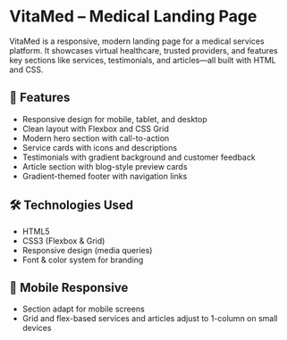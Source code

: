 # VitaMed – Medical Landing Page

VitaMed is a responsive, modern landing page for a medical services platform. It showcases virtual healthcare, trusted providers, and features key sections like services, testimonials, and articles—all built with HTML and CSS.

## 📁 Features

- Responsive design for mobile, tablet, and desktop
- Clean layout with Flexbox and CSS Grid
- Modern hero section with call-to-action
- Service cards with icons and descriptions
- Testimonials with gradient background and customer feedback
- Article section with blog-style preview cards
- Gradient-themed footer with navigation links

## 🛠️ Technologies Used

- HTML5
- CSS3 (Flexbox & Grid)
- Responsive design (media queries)
- Font & color system for branding

## 📲 Mobile Responsive

- Section adapt for mobile screens
- Grid and flex-based services and articles adjust to 1-column on small devices
